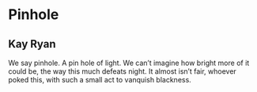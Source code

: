 # Pinhole
## Kay Ryan
We say
pinhole.
A pin hole
of light. We
can’t imagine
how bright
more of it
could be,
the way
this much
defeats night.
It almost
isn’t fair,
whoever
poked this,
with such
a small act
to vanquish
blackness.